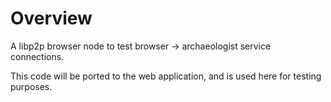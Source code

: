 # Overview
A libp2p browser node to test browser -> archaeologist service connections.

This code will be ported to the web application, and is used here for testing purposes.